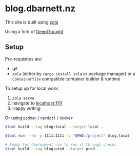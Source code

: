 # blog.dbarnett.nz

This site is built using [zola](https://www.getzola.org/)

Using a fork of [DeepThought](https://github.com/RatanShreshtha/DeepThought)

## Setup

Pre-requisites are:
 * git
 * `zola` (either by `cargo install zola` or package manager) or a `Containerfile` compatible container builder & runtime

To setup up for local work:
 1. `zola serve`
 1. navigate to [localhost:1111](http://localhost:1111)
 1. Happy writing

Or using `podman` / `nerdctl` / `docker`

```bash
$tool build --tag blog:local --target local .

$tool run --rm -p 1111:1111 -v "$PWD:/project" blog:local

# Ready for deployment run to run it through checks
$tool build --tag blog:prod --target prod .
```
